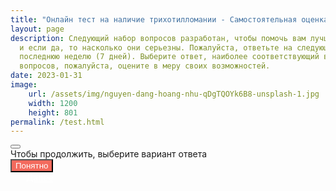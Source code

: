 ```yaml
---
title: "Онлайн тест на наличие трихотилломании - Самостоятельная оценка состояния"
layout: page
description: Следующий набор вопросов разработан, чтобы помочь вам лучше понять, есть ли у вас признаки трихотилломании, 
  и если да, то насколько они серьезны. Пожалуйста, ответьте на следующие вопросы, основываясь на том, как вы дергали волосы за 
  последнюю неделю (7 дней). Выберите ответ, наиболее соответствующий вашей ситуации. Если вы не уверены в каком-либо из 
  вопросов, пожалуйста, оцените в меру своих возможностей.
date: 2023-01-31
image:
    url: /assets/img/nguyen-dang-hoang-nhu-qDgTQOYk6B8-unsplash-1.jpg
    width: 1200
    height: 801
permalink: /test.html
---
```

<div class="modal fade" id="warningModal" tabindex="-1" 
     role="dialog" aria-labelledby="exampleModalLabel" aria-hidden="true">
  <div class="modal-dialog" role="document">
    <div class="modal-content">
      <div class="modal-header">
        <button type="button" class="btn-close" data-bs-dismiss="modal" aria-label="Close"></button>
      </div>
      <div class="modal-body">
        Чтобы продолжить, выберите вариант ответа
      </div>
      <div class="modal-footer">
        <button type="button" class="btn" style="background-color: #f36a5d; color: white"  data-bs-dismiss="modal">Понятно</button>
      </div>
    </div>
  </div>
</div>

<div id="progress-bar">
</div>

<div id='quiz'></div>
<div class='button' id='next' style="padding-left: 25px; padding-right: 25px">
    <a href='#' style="color: white">Далее</a>
</div>

<script type='text/javascript' src='/assets/js/jsquiz.js'></script>
